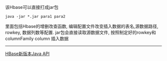 该Hbase可以直接打成jar包

```
java -jar *.jar para1 para2
```

里面包括Hbase的增删改查函数, 编辑配置文件改变插入数据的表名,源数据路径, rowkey, 数据列数等配置. jar包会直接读取源数据文件, 按照制定好的rowkey和columnFamily column 插入数据

---

[HBase新版本Java API](https://www.jianshu.com/p/00f0a2b7a283)
